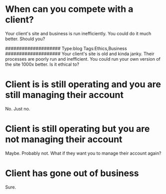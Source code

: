 # When can you compete with a client?

Your client's site and business is run inefficiently. You could do it much better. Should you?

####################
Type:blog
Tags:Ethics,Business
####################
Your client's site is old and kinda janky. Their processes are poorly run and inefficient. You could run your own version of the site 1000x better. Is it ethical to?

# Client is is still operating and you are still managing their account
No. Just no.

# Client is still operating but you are not managing their account
Maybe. Probably not.
What if they want you to manage their account again?

# Client has gone out of business
Sure.
